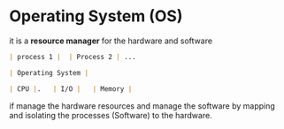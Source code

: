 # Operating System (OS)
it is a **resource manager** for the hardware and software

``` md
| process 1 |  | Process 2 | ...

| Operating System |

| CPU |.   | I/O |   | Memory |
```

if manage the hardware resources and manage the software by mapping and isolating the processes (Software) to the hardware.

